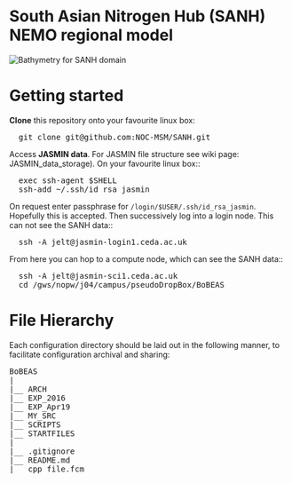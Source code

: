 # South Asian Nitrogen Hub (SANH) NEMO regional model

![Bathymetry for SANH domain](https://github.com/NOC-MSM/SANH/wiki/FIGURES/SANH_bathy.png)

Getting started
===============

**Clone** this repository onto your favourite linux box:

<pre>
  git clone git@github.com:NOC-MSM/SANH.git
</pre>

Access **JASMIN data**. For JASMIN file structure see wiki page: JASMIN_data_storage). On your favourite linux box::

<pre>
  exec ssh-agent $SHELL
  ssh-add ~/.ssh/id_rsa_jasmin
</pre>

On request enter passphrase for ``/login/$USER/.ssh/id_rsa_jasmin``. Hopefully this
is accepted. Then successively log into a login node. This can not see the SANH data::

<pre>
  ssh -A jelt@jasmin-login1.ceda.ac.uk
</pre>

From here you can hop to a compute node, which can see the SANH data::

<pre>
  ssh -A jelt@jasmin-sci1.ceda.ac.uk
  cd /gws/nopw/j04/campus/pseudoDropBox/BoBEAS
</pre>

File Hierarchy
==============

Each configuration directory should be laid out in the following manner, to
facilitate configuration archival and sharing:

<pre>
BoBEAS
|
|__ ARCH
|__ EXP_2016	
|__ EXP_Apr19
|__ MY_SRC
|__ SCRIPTS
|__ STARTFILES	
|
|__ .gitignore	
|__ README.md	
|__ cpp_file.fcm	
</pre>

